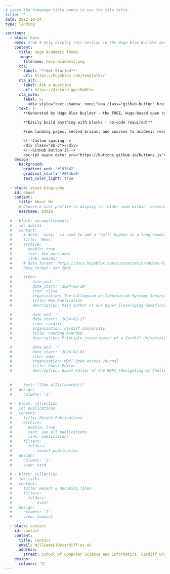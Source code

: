 ```yaml
---
# Leave the homepage title empty to use the site title
title: ''
date: 2022-10-24
type: landing

sections:
  - block: hero
    demo: true # Only display this section in the Hugo Blox Builder demo site
    content:
      title: Hugo Academic Theme
      image:
        filename: hero-academic.png
      cta:
        label: '**Get Started**'
        url: https://hugoblox.com/templates/
      cta_alt:
        label: Ask a question
        url: https://discord.gg/z8wNYzb
      cta_note:
        label: >-
          <div style="text-shadow: none;"><a class="github-button" href="https://github.com/HugoBlox/hugo-blox-builder" data-icon="octicon-star" data-size="large" data-show-count="true" aria-label="Star">Star Hugo Blox Builder</a></div><div style="text-shadow: none;"><a class="github-button" href="https://github.com/HugoBlox/theme-academic-cv" data-icon="octicon-star" data-size="large" data-show-count="true" aria-label="Star">Star the Academic template</a></div>
      text: |-
        **Generated by Hugo Blox Builder - the FREE, Hugo-based open source website builder trusted by 500,000+ sites.**

        **Easily build anything with blocks - no-code required!**

        From landing pages, second brains, and courses to academic resumés, conferences, and tech blogs.

        <!--Custom spacing-->
        <div class="mb-3"></div>
        <!--GitHub Button JS-->
        <script async defer src="https://buttons.github.io/buttons.js"></script>
    design:
      background:
        gradient_end: '#1976d2'
        gradient_start: '#004ba0'
        text_color_light: true
        
  - block: about.biography
    id: about
    content:
      title: About Me
      # Choose a user profile to display (a folder name within `content/authors/`)
      username: admin
 
  # - block: accomplishments
  #   id: awards
  #   content:
  #     # Note: `&shy;` is used to add a 'soft' hyphen in a long heading.
  #     title: 'News'
  #     archive:
  #       enable: true
  #       text: See more news
  #       link: awards/
  #     # Date format: https://docs.hugoblox.com/customization/#date-format
  #     date_format: Jan 2006

  #     items:
  #       - date_end: ''
  #         date_start: '2024-02-28'
  #         icon: cisse
  #         organization: The Colloquium on Information Systems Security Education
  #         title: New Publication
  #         description: Main author of our paper [Leveraging Gamification and Game-based Learning in Cybersecurity Education - Engaging and Inspiring Non-Cyber Students](https://www.researchgate.net/publication/378343997_Leveraging_Gamification_and_Game-based_Learning_in_Cybersecurity_Education_Engaging_and_Inspiring_Non-Cyber_Students) published in the Journal of The Colloquium for Information Systems Security Education.

  #       - date_end: ''
  #         date_start: '2024-02-27'
  #         icon: cardiff
  #         organization: Cardiff University
  #         title: Funding Awarded
  #         description: Principle-investigator of a Cardiff University On-campus Summer Internship - Decoding Hate; Analysing Features that Amplify Online Hate Speech. Worth £3,000.

  #       - date_end: ''
  #         date_start: '2024-02-01'
  #         icon: mdpi
  #         organization: MDPI Open Access Journal
  #         title: Guest Editor
  #         description: Guest Editor of the MDPI [Navigating AI Challenges in Cybersecurity - Strategies for Industrial and IoT Protection](https://www.mdpi.com/journal/electronics/special_issues/AI_in_Cybersecurity_for_IoT) Journal.
          
       
  #     text: "[See all](/awards/)"       
  #   design:
  #     columns: '2'
      
  # - block: collection
  #   id: publications
  #   content:
  #     title: Recent Publications
  #     archive:
  #       enable: true
  #       text: See all publications
  #       link: publication/
  #     filters:
  #       folders:
  #         - recent_publication
  #   design:
  #     columns: '2'
  #     view: card
    
  # - block: collection
  #   id: talks
  #   content:
  #     title: Recent & Upcoming Talks
  #     filters:
  #       folders:
  #         - event
  #   design:
  #     columns: '2'
  #     view: compact
  
  - block: contact
    id: contact
    content:
      title: Contact
      email: WilliamsL10@cardiff.ac.uk
      address:
        street: School of Computer Science and Informatics, Cardiff University, Abacws, Senghennydd Road, Cardiff, CF24 4AG      
    design:
      columns: '2'
---
```

